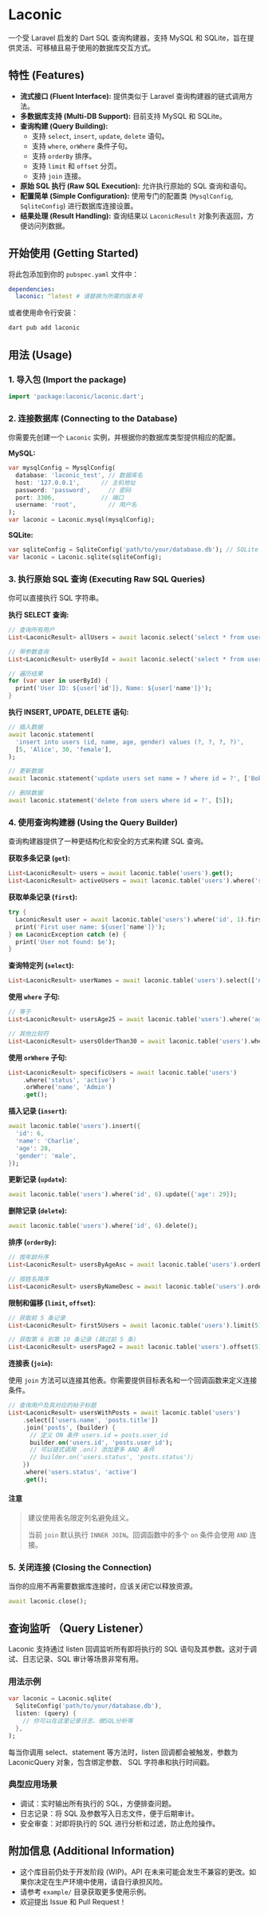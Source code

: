 # Laconic

一个受 Laravel 启发的 Dart SQL 查询构建器，支持 MySQL 和 SQLite，旨在提供灵活、可移植且易于使用的数据库交互方式。

## 特性 (Features)

*   **流式接口 (Fluent Interface):** 提供类似于 Laravel 查询构建器的链式调用方法。
*   **多数据库支持 (Multi-DB Support):** 目前支持 MySQL 和 SQLite。
*   **查询构建 (Query Building):**
    *   支持 `select`, `insert`, `update`, `delete` 语句。
    *   支持 `where`, `orWhere` 条件子句。
    *   支持 `orderBy` 排序。
    *   支持 `limit` 和 `offset` 分页。
    *   支持 `join` 连接。
*   **原始 SQL 执行 (Raw SQL Execution):** 允许执行原始的 SQL 查询和语句。
*   **配置简单 (Simple Configuration):** 使用专门的配置类 (`MysqlConfig`, `SqliteConfig`) 进行数据库连接设置。
*   **结果处理 (Result Handling):** 查询结果以 `LaconicResult` 对象列表返回，方便访问列数据。

## 开始使用 (Getting Started)

将此包添加到你的 `pubspec.yaml` 文件中：

```yaml
dependencies:
  laconic: ^latest # 请替换为所需的版本号
```

或者使用命令行安装：

```bash
dart pub add laconic
```

## 用法 (Usage)

### 1. 导入包 (Import the package)

```dart
import 'package:laconic/laconic.dart';
```

### 2. 连接数据库 (Connecting to the Database)

你需要先创建一个 `Laconic` 实例，并根据你的数据库类型提供相应的配置。

**MySQL:**

```dart
var mysqlConfig = MysqlConfig(
  database: 'laconic_test', // 数据库名
  host: '127.0.0.1',      // 主机地址
  password: 'password',     // 密码
  port: 3306,             // 端口
  username: 'root',         // 用户名
);
var laconic = Laconic.mysql(mysqlConfig);
```

**SQLite:**

```dart
var sqliteConfig = SqliteConfig('path/to/your/database.db'); // SQLite 文件路径
var laconic = Laconic.sqlite(sqliteConfig);
```

### 3. 执行原始 SQL 查询 (Executing Raw SQL Queries)

你可以直接执行 SQL 字符串。

**执行 SELECT 查询:**

```dart
// 查询所有用户
List<LaconicResult> allUsers = await laconic.select('select * from users');

// 带参数查询
List<LaconicResult> userById = await laconic.select('select * from users where id = ?', [1]);

// 遍历结果
for (var user in userById) {
  print('User ID: ${user['id']}, Name: ${user['name']}');
}
```

**执行 INSERT, UPDATE, DELETE 语句:**

```dart
// 插入数据
await laconic.statement(
  'insert into users (id, name, age, gender) values (?, ?, ?, ?)',
  [5, 'Alice', 30, 'female'],
);

// 更新数据
await laconic.statement('update users set name = ? where id = ?', ['Bob', 5]);

// 删除数据
await laconic.statement('delete from users where id = ?', [5]);
```

### 4. 使用查询构建器 (Using the Query Builder)

查询构建器提供了一种更结构化和安全的方式来构建 SQL 查询。

**获取多条记录 (`get`):**

```dart
List<LaconicResult> users = await laconic.table('users').get();
List<LaconicResult> activeUsers = await laconic.table('users').where('status', 'active').get();
```

**获取单条记录 (`first`):**

```dart
try {
  LaconicResult user = await laconic.table('users').where('id', 1).first();
  print('First user name: ${user['name']}');
} on LaconicException catch (e) {
  print('User not found: $e');
}
```

**查询特定列 (`select`):**

```dart
List<LaconicResult> userNames = await laconic.table('users').select(['name', 'email']).get();
```

**使用 `where` 子句:**

```dart
// 等于
List<LaconicResult> usersAge25 = await laconic.table('users').where('age', 25).get();

// 其他比较符
List<LaconicResult> usersOlderThan30 = await laconic.table('users').where('age', 30, comparator: '>').get();
```

**使用 `orWhere` 子句:**

```dart
List<LaconicResult> specificUsers = await laconic.table('users')
    .where('status', 'active')
    .orWhere('name', 'Admin')
    .get();
```

**插入记录 (`insert`):**

```dart
await laconic.table('users').insert({
  'id': 6,
  'name': 'Charlie',
  'age': 28,
  'gender': 'male',
});
```

**更新记录 (`update`):**

```dart
await laconic.table('users').where('id', 6).update({'age': 29});
```

**删除记录 (`delete`):**

```dart
await laconic.table('users').where('id', 6).delete();
```

**排序 (`orderBy`):**

```dart
// 按年龄升序
List<LaconicResult> usersByAgeAsc = await laconic.table('users').orderBy('age').get();

// 按姓名降序
List<LaconicResult> usersByNameDesc = await laconic.table('users').orderBy('name', direction: 'desc').get();
```

**限制和偏移 (`limit`, `offset`):**

```dart
// 获取前 5 条记录
List<LaconicResult> first5Users = await laconic.table('users').limit(5).get();

// 获取第 6 到第 10 条记录 (跳过前 5 条)
List<LaconicResult> usersPage2 = await laconic.table('users').offset(5).limit(5).get();
```

**连接表 (`join`):**

使用 `join` 方法可以连接其他表。你需要提供目标表名和一个回调函数来定义连接条件。

```dart
// 查询用户及其对应的帖子标题
List<LaconicResult> usersWithPosts = await laconic.table('users')
    .select(['users.name', 'posts.title'])
    .join('posts', (builder) {
      // 定义 ON 条件 users.id = posts.user_id
      builder.on('users.id', 'posts.user_id');
      // 可以链式调用 .on() 添加更多 AND 条件
      // builder.on('users.status', 'posts.status'); 
    })
    .where('users.status', 'active')
    .get();
```

#### 注意

> 建议使用表名限定列名避免歧义。
>
> 当前 `join` 默认执行 `INNER JOIN`。回调函数中的多个 `on` 条件会使用 `AND` 连接。

### 5. 关闭连接 (Closing the Connection)

当你的应用不再需要数据库连接时，应该关闭它以释放资源。

```dart
await laconic.close();
```

## 查询监听 （Query Listener）

Laconic 支持通过 listen 回调监听所有即将执行的 SQL 语句及其参数。这对于调试、日志记录、SQL 审计等场景非常有用。

### 用法示例

```dart
var laconic = Laconic.sqlite(
  SqliteConfig('path/to/your/database.db'),
  listen: (query) {
    // 你可以在这里记录日志、做SQL分析等
  },
);
```

每当你调用 select、statement 等方法时，listen 回调都会被触发，参数为 LaconicQuery 对象，包含绑定参数、 SQL 字符串和执行时间戳。

### 典型应用场景

* 调试：实时输出所有执行的 SQL，方便排查问题。
* 日志记录：将 SQL 及参数写入日志文件，便于后期审计。
* 安全审查：对即将执行的 SQL 进行分析和过滤，防止危险操作。

## 附加信息 (Additional Information)

*   这个库目前仍处于开发阶段 (WIP)。API 在未来可能会发生不兼容的更改。如果你决定在生产环境中使用，请自行承担风险。
*   请参考 `example/` 目录获取更多使用示例。
*   欢迎提出 Issue 和 Pull Request！
